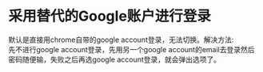 # 采用替代的Google账户进行登录

默认是直接用chrome自带的google account登录，无法切换。解决方法:   
先不进行google account登录，先用另一个google account的email去登录然后密码随便输，失败之后再选google account登录，就会弹出选项了。

